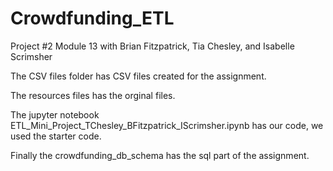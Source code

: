 # Crowdfunding_ETL
Project #2 Module 13 with Brian Fitzpatrick, Tia Chesley, and Isabelle Scrimsher

The CSV files folder has CSV files created for the assignment.

The resources files has the orginal files.

The jupyter notebook ETL_Mini_Project_TChesley_BFitzpatrick_IScrimsher.ipynb has our code, we used the starter code.

Finally the crowdfunding_db_schema has the sql part of the assignment.
